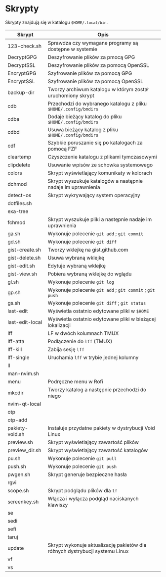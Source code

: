 # Skrypty

Skrypty znajdują się w katalogu `$HOME/.local/bin`.

| Skrypt          | Opis                                                                        |
| --------------- | --------------------------------------------------------------------------- |
| 123-check.sh    | Sprawdza czy wymagane programy są dostępne w systemie                       |
| DecryptGPG      | Deszyfrowanie plików za pmocą GPG                                           |
| DecryptSSL      | Deszyfrowanie plików za pomocą OpenSSL                                      |
| EncryptGPG      | Szyfrowanie plików za pomocą GPG                                            |
| EncryptSSL      | Szyfrowanie plików za pomocą OpenSSL                                        |
| backup-dir      | Tworzy archiwum katalogu w którym został uruchomiony skrypt                 |
| cdb             | Przechodzi do wybranego katalogu z pliku `$HOME/.config/bmdirs`             |
| cdba            | Dodaje bieżący katalog do pliku `$HOME/.config/bmdirs`                      |
| cdbd            | Usuwa bieżący katalog z pliku `$HOME/.config/bmdirs`                        |
| cdf             | Szybkie poruszanie się po katalogach za pomocą FZF                          |
| cleartemp       | Czyszczenie katalogu z plikami tymczasowymi                                 |
| clipdelete      | Usuwanie wpisów ze schowka systemowego                                      |
| colors          | Skrypt wyświetlający komunikaty w kolorach                                  |
| dchmod          | Skrypt wyszukuje katalogów a następnie nadaje im uprawnienia                |
| detect-os       | Skrypt wykrywający system operacyjny                                        |
| dotfiles.sh     |                                                                             |
| exa-tree        |                                                                             |
| fchmod          | Skrypt wyszukuje pliki a następnie nadaje im uprawnienia                    |
| ga.sh           | Wykonuje polecenie `git add` ; `git commit`                                 |
| gd.sh           | Wykonuje polecenie `git diff`                                               |
| gist-create.sh  | Tworzy wklejkę na gist.github.com                                           |
| gist-delete.sh  | Usuwa wybraną wklejkę                                                       |
| gist-edit.sh    | Edytuje wybraną wklejkę                                                     |
| gist-view.sh    | Pobiera wybraną wklejkę do wglądu                                           |
| gl.sh           | Wykonuje polecenie `git log`                                                |
| gp.sh           | Wykonuje polecenie `git add` ; `git commit` ; `git push`                    |
| gs.sh           | Wykonuje polecenie `git diff` ; `git status`                                |
| last-edit       | Wyświetla ostatnio edytowane pliki w `$HOME`                                |
| last-edit-local | Wyświetla ostatnio edytowane pliki w bieżącej lokalizacji                   |
| lff             | LF w dwóch kolumnach TMUX                                                   |
| lff-atta        | Podłączenie do `lff` (TMUX)                                                 |
| lff-kill        | Zabija sesję `lff`                                                          |
| lff-single      | Uruchamia `lff` w trybie jednej kolumny                                     |
| ll              |                                                                             |
| man-nvim.sh     |                                                                             |
| menu            | Podręczne menu w Rofi                                                       |
| mkcdir          | Tworzy katalog a następnie przechodzi do niego                              |
| nvim-qt-local   |                                                                             |
| otp             |                                                                             |
| otp-add         |                                                                             |
| pakiety-void.sh | Instaluje przydatne pakiety w dystrybucji Void Linux                        |
| preview.sh      | Skrypt wyświetlający zawartość plików                                       |
| preview_dir.sh  | Skrypt wyświetlający zawartość katalogów                                    |
| pu.sh           | Wykonuje polecenie `git pull`                                               |
| push.sh         | Wykonuje polecenie `git push`                                               |
| pwgen.sh        | Skrypt generuje bezpieczne hasła                                            |
| rgvi            |                                                                             |
| scope.sh        | Skrypt podglądu plików dla `lf`                                             |
| screenkey.sh    | Włącza i wyłącza podgląd naciskanych klawiszy                               |
| se              |                                                                             |
| sedi            |                                                                             |
| sefi            |                                                                             |
| taruj           |                                                                             |
| update          | Skrypt wykonuje aktualizację pakietów dla różnych dystrybucji systemu Linux |
| vf              |                                                                             |
| vs              |                                                                             |
